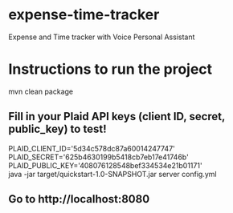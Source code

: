 # expense-time-tracker
Expense and Time tracker with Voice Personal Assistant

# Instructions to run the project
mvn clean package
## Fill in your Plaid API keys (client ID, secret, public_key) to test!
PLAID_CLIENT_ID='5d34c578dc87a60014247747' \
PLAID_SECRET='625b4630199b5418cb7eb17e41746b' \
PLAID_PUBLIC_KEY='408076128548bef334534e21b01171' \
java -jar target/quickstart-1.0-SNAPSHOT.jar server config.yml
## Go to http://localhost:8080
